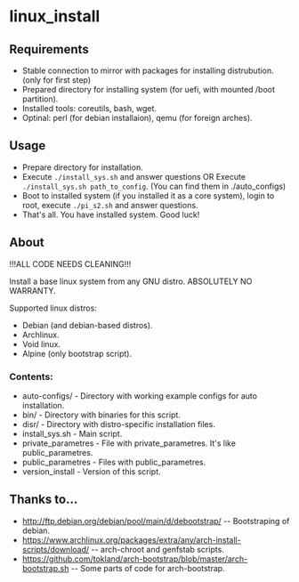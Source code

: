 linux_install
=============

## Requirements
* Stable connection to mirror with packages for installing distrubution. (only for first step)
* Prepared directory for installing system (for uefi, with mounted /boot partition).
* Installed tools: coreutils, bash, wget.
* Optinal: perl (for debian installaion), qemu (for foreign arches).

## Usage
* Prepare directory for installation.
* Execute `./install_sys.sh` and answer questions OR Execute `./install_sys.sh path_to_config`. (You can find them in ./auto_configs)
* Boot to installed system (if you installed it as a core system), login to root, execute `./pi_s2.sh` and answer questions.
* That's all. You have installed system. Good luck!

## About

!!!ALL CODE NEEDS CLEANING!!!

Install a base linux system from any GNU distro.
ABSOLUTELY NO WARRANTY.

Supported linux distros:
* Debian (and debian-based distros).
* Archlinux.
* Void linux.
* Alpine (only bootstrap script).

### Contents:
* auto-configs/ - Directory with working example configs for auto installation.
* bin/ - Directory with binaries for this script.
* disr/ - Directory with distro-specific installation files.
* install_sys.sh - Main script.
* private_parametres - File with private_parametres. It's like public_parametres.
* public_parametres - Files with public_parametres.
* version_install - Version of this script.

## Thanks to...

* http://ftp.debian.org/debian/pool/main/d/debootstrap/ -- Bootstraping of debian.
* https://www.archlinux.org/packages/extra/any/arch-install-scripts/download/ -- arch-chroot and genfstab scripts.
* https://github.com/tokland/arch-bootstrap/blob/master/arch-bootstrap.sh -- Some parts of code for arch-bootstrap.
